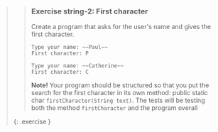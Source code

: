 >> ### Exercise string-2: First character
>>
>> Create a program that asks for the user's name and gives the first character.
>> 
>>```output
>> Type your name: ~~Paul~~
>> First character: P
>>```
>>
>>```output
>> Type your name: ~~Catherine~~
>> First character: C
>>```
>>
>> **Note!** Your program should be structured so that you put the search for the first character in its own method: public static char `firstCharacter(String text)`. The tests will be testing both the method `firstCharacter` and the program overall
>>
>{: .exercise }